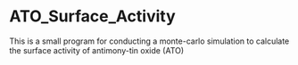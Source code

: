 # ATO_Surface_Activity
This is a small program for conducting a monte-carlo simulation to calculate the surface activity of antimony-tin oxide (ATO)
